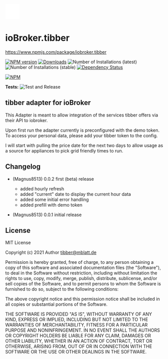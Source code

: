 ![Logo](admin/tibber.png)
# ioBroker.tibber



https://www.npmjs.com/package/iobroker.tibber

[![NPM version](https://img.shields.io/npm/v/iobroker.tibber.svg)](https://www.npmjs.com/package/iobroker.tibber)
[![Downloads](https://img.shields.io/npm/dm/iobroker.tibber.svg)](https://www.npmjs.com/package/iobroker.tibber)
![Number of Installations (latest)](https://iobroker.live/badges/tibber-installed.svg)
![Number of Installations (stable)](https://iobroker.live/badges/tibber-stable.svg)
[![Dependency Status](https://img.shields.io/david/Author/iobroker.tibber.svg)](https://david-dm.org/Author/iobroker.tibber)

[![NPM](https://nodei.co/npm/iobroker.tibber.png?downloads=true)](https://nodei.co/npm/iobroker.tibber/)

**Tests:** ![Test and Release](https://github.com/Magnus8513/ioBroker.tibber/workflows/Test%20and%20Release/badge.svg)


## tibber adapter for ioBroker

This Adapter is meant to allow integration of the services tibber offers via their API to iobroker.

Upon first run the adapter currently is preconfigured with the demo token. To access your personal data, please add your tibber token to the config.

I will start with pulling the price date for the next two days to allow usage as a source for appliances to pick grid friendly times to run.

## Changelog
<!--
    Placeholder for the next version (at the beginning of the line):
    ### **WORK IN PROGRESS**
-->

* (Magnus8513) 0.0.2 first (beta) release
  * added hourly refresh
  * added "current" date to display the current hour data
  * added some initial error handling
  * added prefill with demo token
  
* (Magnus8513) 0.0.1 initial release 


## License
MIT License

Copyright (c) 2021 Author <tibber@mblatt.de>

Permission is hereby granted, free of charge, to any person obtaining a copy
of this software and associated documentation files (the "Software"), to deal
in the Software without restriction, including without limitation the rights
to use, copy, modify, merge, publish, distribute, sublicense, and/or sell
copies of the Software, and to permit persons to whom the Software is
furnished to do so, subject to the following conditions:

The above copyright notice and this permission notice shall be included in all
copies or substantial portions of the Software.

THE SOFTWARE IS PROVIDED "AS IS", WITHOUT WARRANTY OF ANY KIND, EXPRESS OR
IMPLIED, INCLUDING BUT NOT LIMITED TO THE WARRANTIES OF MERCHANTABILITY,
FITNESS FOR A PARTICULAR PURPOSE AND NONINFRINGEMENT. IN NO EVENT SHALL THE
AUTHORS OR COPYRIGHT HOLDERS BE LIABLE FOR ANY CLAIM, DAMAGES OR OTHER
LIABILITY, WHETHER IN AN ACTION OF CONTRACT, TORT OR OTHERWISE, ARISING FROM,
OUT OF OR IN CONNECTION WITH THE SOFTWARE OR THE USE OR OTHER DEALINGS IN THE
SOFTWARE.
